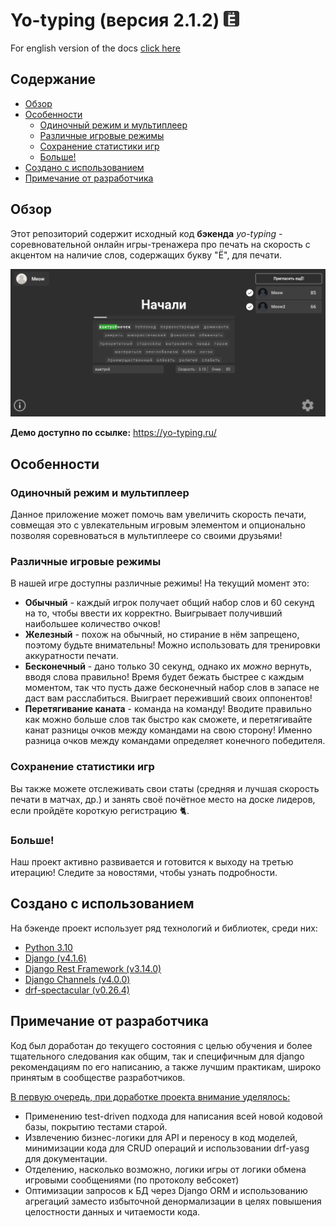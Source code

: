 # Yo-typing (версия 2.1.2) <img src="../favicon.png" height="25px">
For english version of the docs [click here](../README_en.md)

## Содержание

- [Обзор](#обзор)
- [Особенности](#особенности)
  * [Одиночный режим и мультиплеер](#одиночный-режим-и-мультиплеер)
  * [Различные игровые режимы](#различные-игровые-режимы)
  * [Сохранение статистики игр](#сохранение-статистики-игр)
  * [Больше!](#больше)
- [Создано с использованием](#создано-с-использованием)
- [Примечание от разработчика](#примечание-от-разработчика)

## Обзор

Этот репозиторий содержит исходный код **бэкенда** *yo-typing* - соревновательной
онлайн игры-тренажера про печать на скорость с акцентом на наличие слов,
содержащих букву "Ё", для печати.

<img src="screenshot.png" />

**Демо доступно по ссылке:** https://yo-typing.ru/

## Особенности

### Одиночный режим и мультиплеер

Данное приложение может помочь вам увеличить скорость печати, совмещая это с
увлекательным игровым элементом и опционально позволяя соревноваться в
мультиплеере со своими друзьями!

### Различные игровые режимы

В нашей игре доступны различные режимы! На текущий момент это:
* **Обычный** - каждый игрок получает общий набор слов и 60 секунд на то,
  чтобы ввести их корректно. Выигрывает получивший наибольшее количество очков!
* **Железный** - похож на обычный, но стирание в нём запрещено, поэтому будьте
  внимательны! Можно использовать для тренировки аккуратности печати.
* **Бесконечный** - дано только 30 секунд, однако их *можно* вернуть, вводя слова
  правильно! Время будет бежать быстрее с каждым моментом, так что пусть
  даже бесконечный набор слов в запасе не даст вам расслабиться. Выиграет
  переживший своих оппонентов! 
* **Перетягивание каната** - команда на команду! Вводите правильно как можно
  больше слов так быстро как сможете, и перетягивайте канат разницы очков между
  командами на свою сторону! Именно разница очков между командами определяет 
  конечного победителя.

### Сохранение статистики игр

Вы также можете отслеживать свои статы (средняя и лучшая скорость печати
в матчах, др.) и занять своё почётное место на доске лидеров, если пройдёте
короткую регистрацию 🐈.

### Больше!

Наш проект активно развивается и готовится к выходу на третью итерацию! Следите
за новостями, чтобы узнать подробности.

## Создано с использованием

На бэкенде проект использует ряд технологий и библиотек, среди них:
- [Python 3.10](https://www.python.org/downloads/release/python-3100/)
- [Django (v4.1.6)](https://www.djangoproject.com)
- [Django Rest Framework (v3.14.0)](https://django-rest-framework.org/)
- [Django Channels (v4.0.0)](https://github.com/django/channels)
- [drf-spectacular (v0.26.4)](https://github.com/tfranzel/drf-spectacular)

## Примечание от разработчика

Код был доработан до текущего состояния с целью обучения и более
тщательного следования как общим, так и специфичным для django рекомендациям
по его написанию, а также лучшим практикам, широко принятым в сообществе
разработчиков.

<u>В первую очередь, при доработке проекта  внимание уделялось:</u>
- Применению test-driven подхода для написания всей новой кодовой базы,
  покрытию тестами старой.
- Извлечению бизнес-логики для API и переносу в код моделей, минимизации кода
  для CRUD операций и использовании drf-yasg для документации.
- Отделению, насколько возможно, логики игры от логики обмена игровыми
  сообщениями (по протоколу вебсокет)
- Оптимизации запросов к БД через Django ORM и использованию агрегаций
  заместо избыточной денормализации в целях повышения целостности данных и
  читаемости кода.
